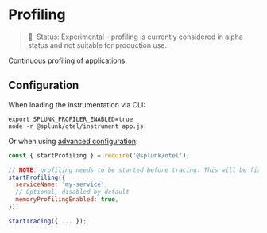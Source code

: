 # Profiling

> :construction: &nbsp;Status: Experimental - profiling is currently considered in alpha status and not suitable for production use.

Continuous profiling of applications.

## Configuration

When loading the instrumentation via CLI:

```
export SPLUNK_PROFILER_ENABLED=true
node -r @splunk/otel/instrument app.js
```

Or when using [advanced configuration](advanced-config.md):

```javascript
const { startProfiling } = require('@splunk/otel');

// NOTE: profiling needs to be started before tracing. This will be fixed in future versions.
startProfiling({
  serviceName: 'my-service',
  // Optional, disabled by default
  memoryProfilingEnabled: true,
});

startTracing({ ... });
```
